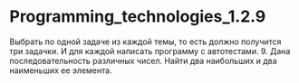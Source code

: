 # Programming_technologies_1.2.9
Выбрать по одной задаче из каждой темы, то есть должно получится три задачки. И для каждой написать программу с автотестами. 
9. Дана последовательность различных чисел. Найти два наибольших и два наименьших ее элемента.
